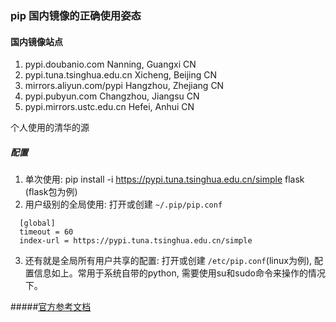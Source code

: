 ### pip 国内镜像的正确使用姿态

#### 国内镜像站点
1. pypi.doubanio.com 	Nanning, Guangxi CN
1. pypi.tuna.tsinghua.edu.cn 	Xicheng, Beijing CN
1. mirrors.aliyun.com/pypi 	Hangzhou, Zhejiang CN
1. pypi.pubyun.com 	Changzhou, Jiangsu CN
1. pypi.mirrors.ustc.edu.cn 	Hefei, Anhui CN

个人使用的清华的源

##### 配置
1. 单次使用: pip install -i https://pypi.tuna.tsinghua.edu.cn/simple flask (flask包为例)
2. 用户级别的全局使用: 打开或创建 `~/.pip/pip.conf`
```
  [global]
  timeout = 60
  index-url = https://pypi.tuna.tsinghua.edu.cn/simple
```
3. 还有就是全局所有用户共享的配置: 打开或创建 `/etc/pip.conf`(linux为例), 配置信息如上。常用于系统自带的python, 需要使用su和sudo命令来操作的情况下。

#####[官方参考文档](https://pip.pypa.io/en/stable/user_guide/#config-file)
